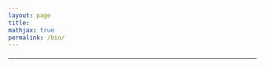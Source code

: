 ```yaml
---
layout: page
title:
mathjax: true
permalink: /bio/
---
```


<script src="https://polyfill.io/v3/polyfill.min.js?features=es6"></script>
<script id="MathJax-script" async src="https://cdn.jsdelivr.net/npm/mathjax@3/es5/tex-mml-chtml.js"></script>

<div id="bio" style="text-align:center; margin: 20px"></div>

---

<div id="content" style="text-align:center"></div>

<script>
       const items = [
            {
            formula: '$$\\frac{1}{\\pi}= \\frac{2\\sqrt{2}}{9801}\\sum_{n=0}^{\\infty} \\frac{(4n)!}{(n!)^4}\\frac{26390 n+1103}{396^{4n}}$$', // Ramanujan-Sato
            imageUrl: 'https://heptar.ch/img/bio/sato.svg', // URL of the SVG image
			link: 'https://en.wikipedia.org/wiki/Ramanujan%E2%80%93Sato_series'
            },
            {
            formula: '$$\\int_{\\partial\\mathcal{M}}\\omega=\\int_{\\mathcal{M}}\\mathrm{d}\\omega$$', // Stokes theorem
            imageUrl: 'https://heptar.ch/img/bio/stokes.svg', // URL of the SVG image
			link: 'https://en.wikipedia.org/wiki/Generalized_Stokes_theorem' 
            },
            {
            formula: '$$\\zeta(s) = \\prod_{p\\in\\mathbb{P}} \\frac{1}{1-p^{-s}}$$', // Euler's product formula
            imageUrl: 'https://heptar.ch/img/bio/zeta.svg', // URL of the SVG image
			link: 'https://en.wikipedia.org/wiki/Proof_of_the_Euler_product_formula_for_the_Riemann_zeta_function' 
            },
            {
            formula: '$$D = \\frac{k_{\\text{B}}T}{6\\pi \\eta R}$$', // Einstein-Stokes
            imageUrl: 'https://heptar.ch/img/bio/brownian.svg', // URL of the SVG image
			link: 'https://en.wikipedia.org/wiki/Einstein_relation_(kinetic_theory)' 
            },
            {
            formula: '$$n! \\sim \\sqrt{2\\pi n}\\left(\\frac{n}{e}\\right)^n$$', // Stirling's formula
            imageUrl: 'https://heptar.ch/img/bio/stirling.svg', // URL of the SVG image
			link: 'https://en.wikipedia.org/wiki/Stirling%27s_approximation' 
            },
        ];

       const bios = [
           {
		   bio: 'Cyborg, hacker, and interdimensional wizard.',
		   },
           {
		   bio: 'For a cluttered, maximalist experience, feel free to check out my <a href="https://hapax.github.io/">old site</a>.',
		   },
           {
		   bio: 'Below is a randomized playlist of some of my favourite equations. Enjoy the nerdiness!',
		   },
           {
		   bio: 'A <i>heptarch</i> was one of seven Anglo-Saxon kings during the early middle ages. And a cool name!',
		   },
           {
           bio: 'Making wonder cool again, one stupid question at a time.',
		   },
           {
           bio: '<a href="https://inspirehep.net/authors/1868975">String theorist</a> turned <a href="https://heptar.ch/qml/landing.html">QML</a> researcher and mad scientist.',
		   },
        ];

        window.onload = function() {
            generateRandomItem();
	        displayRandomBio();
        };

        function generateRandomItem() {
            const itemIndex = Math.floor(Math.random() * items.length);
            const item = items[itemIndex];
            const contentDiv = document.getElementById('content');
            contentDiv.innerHTML = `<p>${item.formula}</p><a href=${item.link}><img src="${item.imageUrl}" alt="Mathematical Formula" style="max-width:100%;height:auto;"></a>`;
            // Trigger MathJax to process and render the new formula
            MathJax.typesetPromise();
			}

	    function displayRandomBio() {
            const bioIndex = Math.floor(Math.random() * bios.length);
            const bio = bios[bioIndex];
            const contentDiv = document.getElementById('bio');
            contentDiv.innerHTML = `<p>${bio.bio}</p>`;
        }
		</script>

<!-- <div style="text-align:center; padding:25px"><a rel="license"
href="http://creativecommons.org/licenses/by-nc-sa/4.0/"><img
alt="Creative Commons License" style="border-width:0"
src="https://i.creativecommons.org/l/by-nc-sa/4.0/88x31.png" /></a>
</div> -->

<!-- "Saxifrage" means "stone breaker". These tiny, five-petalled -->
<!-- flowers are the toughest and most northernmost growing plants on -->
<!-- earth. By virtue of their pattern of growth, they split rocks and -->
<!-- flourish in unlikely places; they are in the business of -->
<!-- viriditas.-->
